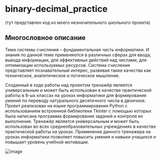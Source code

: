 # binary-decimal_practice
(тут представлен код из моего незначительного школьного проекта)

## Многословное описание
Тема системы счисления – фундаментальная часть информатики. И знания по данной теме применяются в различных сферах для ввода, вывода информации, для эффективных действий над числами, для оптимизации используемых ресурсов. Система счисления представляет познавательный интерес, развивая такие качества как техническое, аналитическое и логическое мышление.

Созданный в ходе работы над проектом тренажёр является универсальным и может быть использован в качестве практической работы в 8-ых классах на уроках информатики для формирования умений по переводу натурального десятичного числа в двоичное. Проект реализован на языке программирования Python с использованием встроенной библиотеки Tkinter с помощью которых была написана программа формирования заданий и контроля их выполнения. Тренажёр является универсальным и может быть использован во всех среднеобразовательных учреждениях в качестве практической работы на уроках. Применение данного тренажера на уроках информатики позволяет повысить умения и навыки учащихся и повышает уровень учебной мотивации.

![image](https://user-images.githubusercontent.com/74673541/111468825-cf94df00-8747-11eb-951f-945febcd77a9.png)
